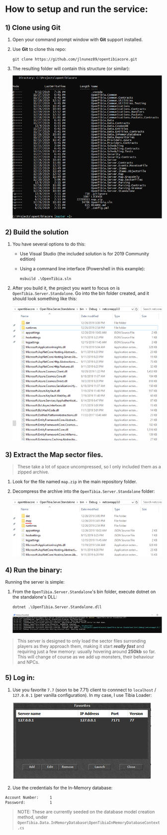 # How to setup and run the service:

## 1) Clone using Git

1) Open your command prompt window with **Git** support installed.

1) Use **Git** to clone this repo:
    
    `git clone https://github.com/jlnunez89/opentibiacore.git`

1) The resulting folder will contain this structure (or similar):

   ![Image of folder structure](readme/folderstructure.PNG?raw=true)

## 2) Build the solution

1) You have several options to do this:
   - Use Visual Studio (the included solution is for 2019 Community edition)
   - Using a command line interface (Powershell in this example): 

        `msbuild .\OpenTibia.sln`

1) After you build it, the project you want to focus on is `OpenTibia.Server.Standalone`. Go into the bin folder created, and it should look something like this:

    ![Image of Bin folder structure](readme/standaloneBinFolder.PNG?raw=true)

## 3) Extract the Map sector files.

> These take a lot of space uncompressed, so I only included them as a zipped archive.

1) Look for the file named `map.zip` in the main repository folder.

1) Decompress the archive into the `OpenTibia.Server.Standalone` folder:
   
   ![Image of Bin folder structure with Map folder](readme/standaloneBinFolderWithMap.PNG?raw=true)

## 4) Run the binary: 

Running the server is simple:

1) From the `OpenTibia.Server.Standalone`'s bin folder, execute dotnet on the standalone's DLL:

    `dotnet .\OpenTibia.Server.Standalone.dll`

   ![Image of running service](readme/standaloneExecution.PNG?raw=true)

> This server is designed to only load the sector files surronding players as they approach them, making it start _**really fast**_ and requiring just a few memory: usually hovering around **250kb** so far. This will change of course as we add up monsters, their behaviour and NPCs.

## 5) Log in:

1) Use you favorite `7.7` (soon to be 7.71) client to connnect to `localhost` / `127.0.0.1` (per vanilla configuration). In my case, I use Tibia Loader:

    ![Image of Tibia Loader](readme/tibiaLoader.PNG?raw=true)

1) Use the credentials for the In-Memory database:

``` 
Account Number:     1
Password:           1
```

> NOTE: These are currently seeded on the database model creation method, under  `OpenTibia.Data.InMemoryDatabase\OpenTibiaInMemoryDatabaseContext.cs`
